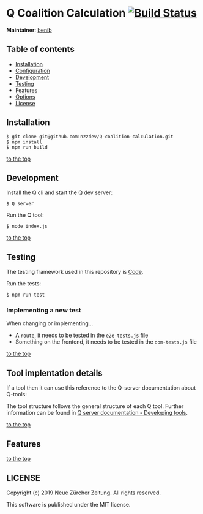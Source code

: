 # Q Coalition Calculation [![Build Status](https://travis-ci.com/nzzdev/Q-coalition-calculation.svg?token=g43MZxbtUcZ6QyxqUoJM&branch=dev)](https://travis-ci.com/nzzdev/Q-coalition-calculation)

**Maintainer**: [benib](https://github.com/benib)

## Table of contents
- [Installation](#installation)
- [Configuration](#configuration)
- [Development](#development)
- [Testing](#testing)
- [Features](#features)
- [Options](#options)
- [License](#license)

## Installation
```
$ git clone git@github.com:nzzdev/Q-coalition-calculation.git
$ npm install
$ npm run build
```

[to the top](#table-of-contents)

## Development
Install the Q cli and start the Q dev server:
```
$ Q server
```

Run the Q tool:
```
$ node index.js
```

[to the top](#table-of-contents)

## Testing 
The testing framework used in this repository is [Code]().

Run the tests:
```
$ npm run test
``` 

### Implementing a new test
When changing or implementing...

- A `route`, it needs to be tested in the `e2e-tests.js` file
- Something on the frontend, it needs to be tested in the `dom-tests.js` file

[to the top](#table-of-contents)

##  Tool implentation details
If a tool then it can use this reference to the Q-server documentation about Q-tools:

The tool structure follows the general structure of each Q tool. Further information can be found in [Q server documentation - Developing tools](https://nzzdev.github.io/Q-server/developing-tools.html).

[to the top](#table-of-contents)

## Features


[to the top](#table-of-contents)

## LICENSE
Copyright (c) 2019 Neue Zürcher Zeitung. All rights reserved.

This software is published under the MIT license.